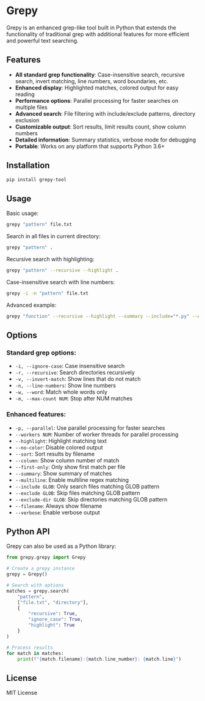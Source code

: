 # Grepy

Grepy is an enhanced grep-like tool built in Python that extends the functionality of traditional grep with additional features for more efficient and powerful text searching.

## Features

- **All standard grep functionality**: Case-insensitive search, recursive search, invert matching, line numbers, word boundaries, etc.
- **Enhanced display**: Highlighted matches, colored output for easy reading
- **Performance options**: Parallel processing for faster searches on multiple files
- **Advanced search**: File filtering with include/exclude patterns, directory exclusion
- **Customizable output**: Sort results, limit results count, show column numbers
- **Detailed information**: Summary statistics, verbose mode for debugging
- **Portable**: Works on any platform that supports Python 3.6+

## Installation

```bash
pip install grepy-tool
```

## Usage

Basic usage:

```bash
grepy "pattern" file.txt
```

Search in all files in current directory:

```bash
grepy "pattern" .
```

Recursive search with highlighting:

```bash
grepy "pattern" --recursive --highlight .
```

Case-insensitive search with line numbers:

```bash
grepy -i -n "pattern" file.txt
```

Advanced example:

```bash
grepy "function" --recursive --highlight --summary --include="*.py" --exclude="*test*" .
```

## Options

### Standard grep options:
- `-i, --ignore-case`: Case insensitive search
- `-r, --recursive`: Search directories recursively
- `-v, --invert-match`: Show lines that do not match
- `-n, --line-numbers`: Show line numbers
- `-w, --word`: Match whole words only
- `-m, --max-count NUM`: Stop after NUM matches

### Enhanced features:
- `-p, --parallel`: Use parallel processing for faster searches
- `--workers NUM`: Number of worker threads for parallel processing
- `--highlight`: Highlight matching text
- `--no-color`: Disable colored output
- `--sort`: Sort results by filename
- `--column`: Show column number of match
- `--first-only`: Only show first match per file
- `--summary`: Show summary of matches
- `--multiline`: Enable multiline regex matching
- `--include GLOB`: Only search files matching GLOB pattern
- `--exclude GLOB`: Skip files matching GLOB pattern
- `--exclude-dir GLOB`: Skip directories matching GLOB pattern
- `--filename`: Always show filename
- `--verbose`: Enable verbose output

## Python API

Grepy can also be used as a Python library:

```python
from grepy.grepy import Grepy

# Create a grepy instance
grepy = Grepy()

# Search with options
matches = grepy.search(
    "pattern",
    ["file.txt", "directory"],
    {
        "recursive": True,
        "ignore_case": True,
        "highlight": True
    }
)

# Process results
for match in matches:
    print(f"{match.filename}:{match.line_number}: {match.line}")
```

## License

MIT License